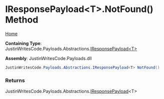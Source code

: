 # IResponsePayload\<T\>\.NotFound\(\) Method

[Home](../../../../README.md)

**Containing Type**: JustinWritesCode\.Payloads\.Abstractions\.[IResponsePayload\<T\>](../README.md)

**Assembly**: JustinWritesCode\.Payloads\.dll

```csharp
JustinWritesCode.Payloads.Abstractions.IResponsePayload<T> NotFound()
```

### Returns

JustinWritesCode\.Payloads\.Abstractions\.[IResponsePayload](../README.md)\<T\>

